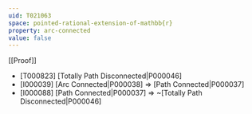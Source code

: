 ```yaml
---
uid: T021063
space: pointed-rational-extension-of-mathbb{r}
property: arc-connected
value: false
---
```

[[Proof]]

* [T000823] [Totally Path Disconnected|P000046]
* [I000039] [Arc Connected|P000038] => [Path Connected|P000037]
* [I000088] [Path Connected|P000037] => ~[Totally Path Disconnected|P000046]

